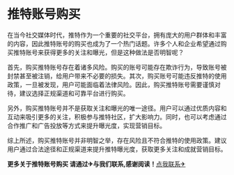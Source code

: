 # 推特账号购买

在当今社交媒体时代，推特作为一个重要的社交平台，拥有庞大的用户群体和丰富的内容，因此推特账号的购买也成为了一个热门话题。许多个人和企业希望通过购买推特账号来获得更多的关注和曝光，但是这种做法是否明智呢？

首先，购买推特账号存在着诸多风险。购买的账号可能存在欺诈行为，导致账号被封禁甚至被注销，给用户带来不必要的损失。其次，购买账号可能违反推特的使用政策，一旦被发现，用户可能面临着法律风险。因此，购买推特账号需要谨慎对待，建议选择正规渠道和可靠平台进行购买。

另外，购买推特账号并不是获取关注和曝光的唯一途径。用户可以通过优质内容和互动来吸引更多的关注，积极参与推特社区，扩大影响力。同时，也可以考虑通过合作推广和广告投放等方式来提升曝光度，实现营销目标。

综上所述，购买推特账号并非明智之举，存在风险且不符合推特的使用政策。建议用户通过合法途径和正规渠道来提升推特曝光度，获取更多关注和成就营销目标。

**更多关于推特账号购买 请通过✈与我们联系,感谢阅读！**[点我联系✈](https://bbs.G208.com)